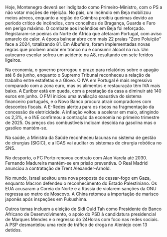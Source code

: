Hoje, Montenegro deverá ser indigitado como Primeiro-Ministro, com o PS a não votar moções de rejeição. No país, um incêndio em Beja mobilizou meios aéreos, enquanto a região de Coimbra proibiu queimas devido ao período crítico de incêndios, com concelhos de Bragança, Guarda e Faro em perigo máximo. O combate aos incêndios em Beja foi reforçado. Registaram-se poeiras do Norte de África que afetaram Portugal, com aviso amarelo de calor. A época balnear abre com mais 22 praias "Zero Poluição" face a 2024, totalizando 81. Em Albufeira, foram implementadas novas regras que proíbem andar em tronco nu e consumir álcool na rua. Um autocarro escolar sofreu um acidente na A8, resultando em sete feridos ligeiros.

Na economia, o governo prorrogou o prazo para relatórios sobre o apagão até 6 de junho, enquanto o Supremo Tribunal reconheceu a relação de trabalho entre estafetas e a Glovo. O IVA em Portugal é mais regressivo comparado com a zona euro, mas os alimentos e restauração têm IVA mais baixo. A Euribor está em queda, com a prestação da casa a diminuir até 140 euros em junho. O FMI iniciou uma avaliação exaustiva do sistema financeiro português, e o Novo Banco procura atrair compradores com descontos fiscais. A E-Redes alertou para os riscos na fragmentação da concessão de eletricidade. A inflação voltou a acelerar em maio, atingindo os 2,3%, e o INE confirmou a contração da economia no primeiro trimestre de 2025. Os preços dos combustíveis indicam descida na gasolina mas o gasóleo mantém-se.

Na saúde, a Ministra da Saúde reconheceu lacunas no sistema de gestão de cirurgias (SIGIC), e a IGAS vai auditar os sistemas de cirurgia robótica no SNS.

No desporto, o FC Porto renovou contrato com Alan Varela até 2030. Fernando Madureira mantém-se em prisão preventiva. O Real Madrid anunciou a contratação de Trent Alexander-Arnold.

No mundo, Israel aceitou uma nova proposta de cessar-fogo em Gaza, enquanto Macron defendeu o reconhecimento do Estado Palestiniano. Os EUA acusaram a Coreia do Norte e a Rússia de violarem sanções da ONU regressa ao metro de Moscovo. A China retomou a importação de marisco japonês após inspeções em Fukushima.

Outros temas incluem a eleição de Sidi Ould Tah como Presidente do Banco Africano de Desenvolvimento, o apoio do PSD à candidatura presidencial de Marques Mendes e o regresso do 24Horas com foco nas redes sociais. A PSP desmantelou uma rede de tráfico de droga no Alentejo com 13 detidos.